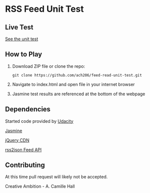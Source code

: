 RSS Feed Unit Test
===============================

## Live Test
[See the unit test](https://ach206.github.io/feed-read-unit-test/)

## How to Play
1) Download ZIP file or clone the repo:

    ```git clone https://github.com/ach206/feed-read-unit-test.git```

2) Navigate to index.html and open file in your internet browser

3) Jasmine test results are referenced at the bottom of the webpage


## Dependencies
Started code provided by [Udacity](www.udacity.com)

[Jasmine](http://jasmine.github.io/)

[jQuery CDN](https://developers.google.com/speed/libraries/)

[rss2json Feed API](https://rss2json.com/)

## Contributing
At this time pull request will likely not be accepted.

Creative Ambition - A. Camille Hall



